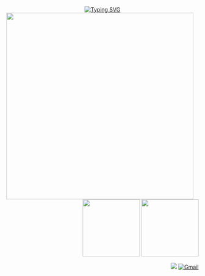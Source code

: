 <div align="center">
<a href="https://git.io/typing-svg"><img src="https://readme-typing-svg.demolab.com?font=Fredoka+one&pause=1000&color=F7CAE4&center=true&vCenter=true&width=435&lines=Hello+World+%E2%99%A1+%E0%BB%92%EA%92%B0%E0%BE%80%E0%BD%B2%E3%85%85%C2%B4+%CB%98+%60+%E2%91%85+%EA%92%B1%E0%BE%80%E0%BD%B2%E1%83%90" alt="Typing SVG" /></a>
    </div>



<div align="left">
<img height="490" src="https://i.imgur.com/yDNdkdJ.png"/>    

  <div align="right
    ">
  <img height="150em" src="https://github-readme-stats.vercel.app/api?username=ericasousaa&show_icons=true&theme=tokyonight&include_all_commits=true&count_private=true&rank_icon=github"/>
  <img height="150em" src="https://github-readme-stats.vercel.app/api/top-langs/?username=ericasousaa&layout=compact&langs_count=7&theme=tokyonight"/>
  


  </div>



<div align="right">

[![](https://img.shields.io/badge/-linkedin-0073B1?style=flat-square)](http://linkedin.com/in/ericasousaa) [![Gmail](https://img.shields.io/badge/-Gmail-E1BCDD?style=flat-square&logo=gmail&logoColor=black)](mailto:luna.ex266@gmail.com) 
